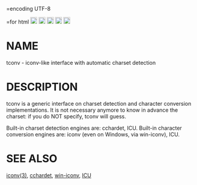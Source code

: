 =encoding UTF-8

=for html <a href="https://badge.fury.io/gh/jddurand%2Fc-tconv"><img src="https://badge.fury.io/gh/jddurand%2Fc-tconv.svg" alt="GitHub version" height="18"></a> <a href="http://opensource.org/licenses/MIT" rel="nofollow noreferrer"><img src="https://img.shields.io/badge/license-MIT-blue.svg" alt="License MIT" height="18"></a> <a href="https://ci.appveyor.com/project/jddurand/c-tconv"><img src="https://ci.appveyor.com/api/projects/status/github/jddurand/c-tconv?branch=master&svg=true&retina=true" alt="AppVeyor CI build status" height="18"></a> <a href="https://github.com/jddurand/c-tconv/actions/workflows/unix.yml"><img src="https://github.com/jddurand/c-tconv/actions/workflows/unix.yml/badge.svg?branch=master" alt="Github Unix workflow build status" height="18"></a> <a href="https://github.com/jddurand/c-tconv/actions/workflows/windows.yml"><img src="https://github.com/jddurand/c-tconv/actions/workflows/windows.yml/badge.svg?branch=master" alt="Github Windows workflow build status" height="18"></a>

# NAME

tconv - iconv-like interface with automatic charset detection

# DESCRIPTION

tconv is a generic interface on charset detection and character conversion implementations. It is not necessary anymore to know in advance the charset: if you do NOT specify, tconv will guess.

Built-in charset detection engines are: cchardet, ICU.
Built-in character conversion engines are: iconv (even on Windows, via win-iconv), ICU.

# SEE ALSO

[iconv(3)](http://man.he.net/man3/iconv), [cchardet](https://pypi.python.org/pypi/cchardet/), [win-iconv](https://github.com/win-iconv/win-iconv), [ICU](http://icu-project.org/)
